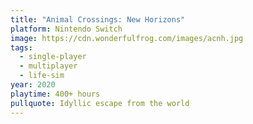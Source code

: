 ```yaml
---
title: "Animal Crossings: New Horizons"
platform: Nintendo Switch
image: https://cdn.wonderfulfrog.com/images/acnh.jpg
tags:
  - single-player
  - multiplayer
  - life-sim
year: 2020
playtime: 400+ hours
pullquote: Idyllic escape from the world
---
```

